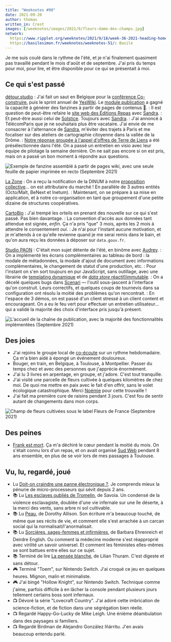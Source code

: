 ```yaml
---
title: "Weeknotes #90"
date: 2021-09-20
author: thomas
written_in: Crest
images: [/weeknotes/images/2021/9/fleurs-dame-des-champs.jpg]
network:
  https://www.ripplet.org/weeknotes/2021/9/18/week-36-2021-heading-home-soon: Tomomi
  https://basilesimon.fr/weeknotes/weeknotes-51/: Basile
---
```


Je me suis coulé dans le rythme de l'été, et je n'ai finalement quasiment pas travaillé pendant le mois d'août et de septembre.
J'ai pris du temps pour moi, pour lire, et être disponible pour ce qui se présentait à moi.

<!--more-->

## Ce qui s'est passé

[détour.studio]
: J'ai fait un saut en Belgique pour la [conférence Co-construire](https://co-construire.be), puis le sprint annuel de [YesWiki]. Le [module publication](https://github.com/yesWiki/yeswiki-extension-publication) a gagné la capacité à générer des fanzines à partir de pages de contenus 🥲.
: Il est question de peut-être refaire le [site web des Éditions Repas](http://editionsrepas.free.fr/) avec [Sandra].
: Et peut-être aussi celui de [Solstice]. Toujours avec [Sandra].
: J'ai annoncé à TélécomParis que je ne souhaitais plus être vacataire. J'ai envie de me consacrer à l'alternance de [Sandra], m'éviter des trajets à Paris et me focaliser sur des ateliers de cartographie citoyenne dans la vallée de la Drôme.
: [Notre réponse groupée à l'appel d'offres de Terre de Liens](/weeknotes/77-78/) a été présélectionnée dans l'été. On a passé un entretien en visio avec leur équipe de pilotage la semaine dernière. On ne sait pas encore si on est pris, mais on a passé un bon moment à répondre aux questions.

![](/weeknotes/images/2021/9/yeswiki-fanzines.jpg "Exemple de fanzine assemblé à partir de pages wiki, avec une seule feuille de papier imprimée en recto (Septembre 2021)")

[La Zone]
: On a reçu la notification de la DINUM à notre [proposition collective](/weeknotes/76/)… on est attributaire du marché ! En parallèle de 3 autres entités (Octo/Malt, BeNext et Inetum).
: Maintenant, on se prépare à sa mise en application, et à notre co-organisation en tant que groupement d'une petite dizaine de structures coopératives.

[CartoBio]
: J'ai trempé les orteils en prenant des nouvelle sur ce qui s'est passé. Pas bien davantage.
: La convention d'accès aux données tant attendue est signée, _enfin_. Ça n'a pris "que" 3 mois, après les 2 mois à attendre le consentement _oui_.
: Je n'ai pour l'instant aucune motivation, et je m'attends à ce qu'elle revienne quand je me serai remis dans le bain, et qu'on aura reçu les données à déposer sur `data.gouv.fr`.

[Studio PAON][EditAdapt]
: C'était mon sujet détente de l'été, en binôme avec [Audrey].
: On a implémenté les écrans complémentaires au tableau de bord : la modale de métadonnées, la modale d'ajout de document avec informations complémentaires, le changement de statut d'une production, etc.
: Pour l'instant on s'en sort toujours en pur JavaScript, sans outillage, avec une librairie de [templating dynamique](https://lit.dev/docs/libraries/standalone-templates/) et de [_data store_ réactif/immutable](https://www.npmjs.com/package/baobab).
: On a décelé quelques bugs dans [Scenari](https://scenari.org/) — l'outil sous-jascent à l'interface qu'on construit. Leurs correctifs, et quelques coups de tournevis dans sa configuration ont résolu la moitié des problèmes qu'on rencontrait.
: En l'espace de 3 démos, on est passé d'un client stressé à un client content et encourageant. On a eu le feu vert pour effectuer un entretien utilisateur… qui a validé la majorité des choix d'interface pris jusqu'à présent.

![](/weeknotes/images/2021/9/studio-paon-dashboard.png "L'accueil de la chaîne de publication, avec la majorité des fonctionnalités implémentées (Septembre 2021)")

## Des joies

- J'ai rejoins le groupe local de [co-écoute](https://thom4.net/2021/08/10/co-ecoute/) sur un rythme hebdomadaire. Ça m'a bien aidé à épongé un événement douloureux.
- Bouger, en train, en Belgique, à Toulouse, à Montpellier. Passer du temps chez et avec des personnes que j'apprécie énormément.
- J'ai lu 3 livres en arpentage, en groupe, et j'adore. C'est tout tranquille.
- J'ai visité une parcelle de fleurs cultivée à quelques kilomètres de chez moi. De quoi me mettre en paix avec le fait d'en offrir, sans le volet écologique catastrophique. Merci [Noémie] pour cette trouvaille !
- J'ai fait ma première cure de raisins pendant 3 jours. C'est fou de sentir autant de changements dans mon corps.

![](/weeknotes/images/2021/9/fleurs-dame-des-champs.jpg "Champ de fleurs cultivées sous le label Fleurs de France (Septembre 2021)")

## Des peines

- [Frank est mort](https://sudweb.github.io/frank/). Ça m'a déchiré le cœur pendant la moitié du mois. On s'était connu lors d'un repas, et on avait organisé [Sud Web](https://sudweb.fr) pendant 8 ans ensemble, en plus de se voir lors de mes passages à Toulouse.

## Vu, lu, regardé, joué

- Lu [Doit-on craindre une panne électronique ?](https://www.monde-diplomatique.fr/2021/08/MOROZOV/63399). Je comprends mieux la pénurie de micro-processeurs qui sévit depuis 2 ans.
- 📚 Lu [Les esclaves oubliés de Tromelin](https://www.dupuis.com/seriebd/les-esclaves-oublies-de-tromelin/4066), de Savoia. Un condensé de la violence esclavagiste, doublée d'une vie infernale sur une île déserte, à la merci des vents, sans arbre ni sol cultivable.
- 📚 Lu [Peau](https://www.cambourakis.com/tout/sorcieres/peau/), de Dorothy Allison. Son écriture m'a beaucoup touché, de même que ses récits de vie, et comment elle s'est arrachée à un carcan social qui la normalisait/l'anormalisait.
- 📚 Lu [Sorcières, sages-femmes et infirmières](https://www.cambourakis.com/tout/sorcieres/sorcieres-sages-femmes-et-infirmieres/), de Barbara Ehrenreich et Deirdre English. Ou comment la médecine moderne s'est réapproprié avec virilité un savoir universel. Et comment les féministes elles-mêmes se sont battues entre elles sur ce sujet.
- 📚 Terminé de lire [La pensée blanche](http://www.philippe-rey.fr/livre-La_pens%C3%A9e_blanche-469-1-1-0-1.html), de Lilian Thuram. C'est digeste et sans détour.
- 🎮 Terminé "Toem", sur Nintendo Switch. J'ai croqué ce jeu en quelques heures. Mignon, malin et minimaliste.
- 🎮 J'ai bingé "Hollow Knight", sur Nintendo Switch. Technique comme j'aime, parfois difficile à en lâcher la console pendant plusieurs jours tellement certains boss sont infernaux.
- 📺 Dévoré la série "Lovecraft Country". J'ai adoré cette imbrication de science-fiction, et de fiction dans une ségrégation bien réelle.
- 📺 Regardé Happy-Go-Lucky de Mike Leigh. Une énième déambulation dans des paysages si familiers.
- 📺 Regardé Birdman de Alejandro González Iñárritu. J'en avais beaucoup entendu parlé.

[détour.studio]: /
[Solstice]: https://solstice.coop/
[Stylo]: https://github.com/EcrituresNumeriques/stylo
[CartoBio]: https://cartobio.org/
[EditAdapt]: http://editadapt.fr/
[Usine Vivante]: https://www.usinevivante.org
[La Zone]: http://la.zone
[YesWiki]: https://yeswiki.net

[Noémie]: https://noemiegirard.co
[Sandra]: https://sandrakpodar.net/
[Juliette]: https://twitter.com/ju_net01
[Sofia]: https://twitter.com/sofiaboulaarab
[Guillaume]: https://www.yuzutech.fr/
[Antoine]: https://www.quaternum.net/
[Yannick]: https://elsif.fr/
[Basile]: https://basilesimon.fr/
[Maïtané]: https://maiwann.net/
[Laurent]: https://cocotier.xyz/
[Audrey]: https://fr.linkedin.com/in/audreybramy
